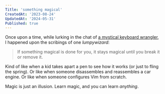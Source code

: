```yaml
---
Title: 'something magical'
CreatedAt: '2023-08-24'
UpdatedAt: '2024-05-31'
Published: true
---
```


Once upon a time, while lurking in the chat of [a mystical keyboard wrangler](https://www.twitch.tv/theprimeagen), I happened upon the scribings of one _lumpywizard_:

> If something magical is done for you, it stays magical until you break it or remove it.

Kind of like when a kid takes apart a pen to see how it works (or just to fling the spring). Or like when someone disassembles and reassembles a car engine. Or like when someone configures Vim from scratch.

Magic is just an illusion. Learn magic, and you can learn _anything_.

